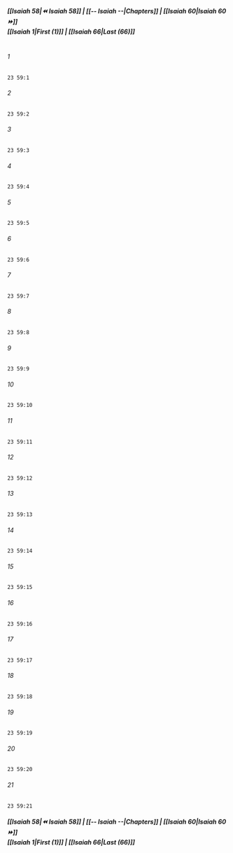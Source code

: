 
##### **[[Isaiah 58|⏪ Isaiah 58]] | [[-- Isaiah --|Chapters]] | [[Isaiah 60|Isaiah 60 ⏩]]**<br>**[[Isaiah 1|First (1)]] | [[Isaiah 66|Last (66)]]**<br><br>

###### 1
``` verse
23 59:1
```
###### 2
``` verse
23 59:2
```
###### 3
``` verse
23 59:3
```
###### 4
``` verse
23 59:4
```
###### 5
``` verse
23 59:5
```
###### 6
``` verse
23 59:6
```
###### 7
``` verse
23 59:7
```
###### 8
``` verse
23 59:8
```
###### 9
``` verse
23 59:9
```
###### 10
``` verse
23 59:10
```
###### 11
``` verse
23 59:11
```
###### 12
``` verse
23 59:12
```
###### 13
``` verse
23 59:13
```
###### 14
``` verse
23 59:14
```
###### 15
``` verse
23 59:15
```
###### 16
``` verse
23 59:16
```
###### 17
``` verse
23 59:17
```
###### 18
``` verse
23 59:18
```
###### 19
``` verse
23 59:19
```
###### 20
``` verse
23 59:20
```
###### 21
``` verse
23 59:21
```

##### **[[Isaiah 58|⏪ Isaiah 58]] | [[-- Isaiah --|Chapters]] | [[Isaiah 60|Isaiah 60 ⏩]]**<br>**[[Isaiah 1|First (1)]] | [[Isaiah 66|Last (66)]]**
